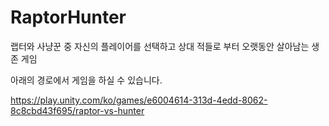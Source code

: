 # RaptorHunter

랩터와 사냥꾼 중 자신의 플레이어를 선택하고 상대 적들로 부터 오랫동안 살아남는 생존 게임

아래의 경로에서 게임을 하실 수 있습니다.

https://play.unity.com/ko/games/e6004614-313d-4edd-8062-8c8cbd43f695/raptor-vs-hunter
